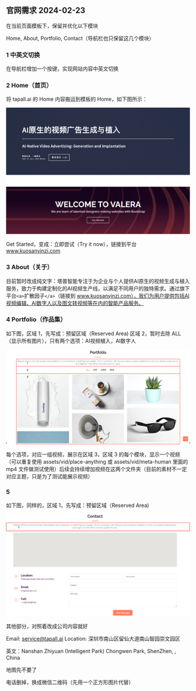 ## 官网需求 2024-02-23

在当前页面模板下，保留并优化以下模块

Home, About, Portfolio, Contact（导航栏也只保留这几个模块）

### 1 中英文切换
在导航栏增加一个按键，实现网站内容中英文切换

### 2 Home（首页）
将 tapall.ai 的 Home 内容搬运到模板的 Home，如下图所示：

<img src="./home.jpg"/>

Get Started，变成：立即尝试（Try it now），链接到平台 www.kuosanyinzi.com

### 3 About（关于）
目前暂时改成纯文字：塔普智能专注于为企业与个人提供AI原生的视频生成与植入服务，致力于构建定制化的AI视频生产线，以满足不同用户的独特需求。通过旗下平台```<a>```扩散因子```</a>```（链接到 www.kuosanyinzi.com），我们为用户提供包括AI视频编辑、AI数字人以及图文转视频等在内的智能产品服务。

### 4 Portfolio（作品集）
如下图，区域 1，先写成：预留区域（Reserved Area)
区域 2，暂时去除 ALL（显示所有图片），只有两个选项：AI视频植入，AI数字人

<img src="./portfolio.jpg"/>

每个选项，对应一组视频，展示在区域 3，区域 3 的每个模块，显示一个视频（可以重复使用 assets/vid/place-anything 或 assets/vid/meta-human 里面的 mp4 文件做测试使用）后续会持续增加视频在这两个文件夹（目前的素材不一定对应主题，只是为了测试能展示视频）

### 5 
如下图，同样的，区域 1，先写成：预留区域（Reserved Area)

<img src="./contact.jpg"/>

其他部分，对照着改成公司内容就好

Email: service@tapall.ai
Location: 深圳市南山区留仙大道南山智园崇文园区

英文：Nanshan Zhiyuan (Intelligent Park) Chongwen Park, ShenZhen, , China

地图先不要了

电话删掉，换成微信二维码（先用一个正方形图片代替）
